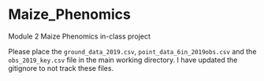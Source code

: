 # Maize_Phenomics
Module 2 Maize Phenomics in-class project

Please place the `ground_data_2019.csv`, `point_data_6in_2019obs.csv` and the `obs_2019_key.csv` file in the main working directory. I have updated the gitignore to not track these files.

